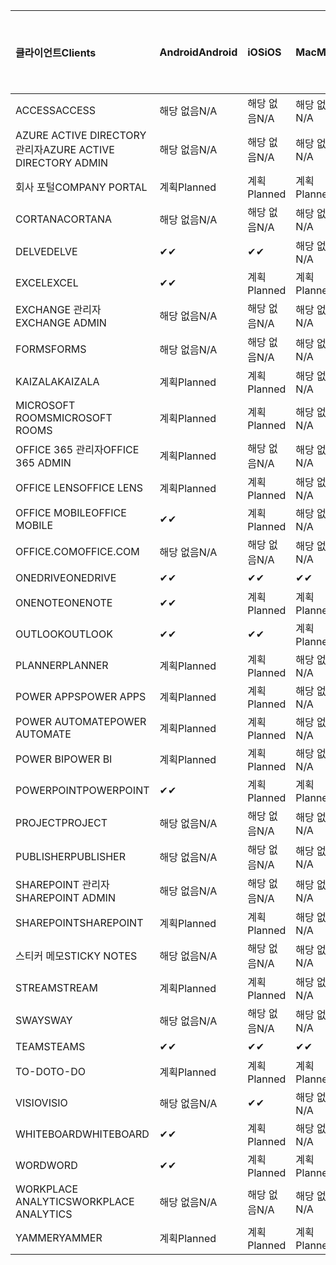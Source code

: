 <!-- This file is generated automatically. Changes made to this file will be overwritten.-->
|<span data-ttu-id="57112-101">클라이언트</span><span class="sxs-lookup"><span data-stu-id="57112-101">Clients</span></span>|<span data-ttu-id="57112-102">Android</span><span class="sxs-lookup"><span data-stu-id="57112-102">Android</span></span>|<span data-ttu-id="57112-103">iOS</span><span class="sxs-lookup"><span data-stu-id="57112-103">iOS</span></span>|<span data-ttu-id="57112-104">Mac</span><span class="sxs-lookup"><span data-stu-id="57112-104">Mac</span></span>|<span data-ttu-id="57112-105">Windows 10</span><span class="sxs-lookup"><span data-stu-id="57112-105">Windows 10</span></span><br><span data-ttu-id="57112-106">데스크톱</span><span class="sxs-lookup"><span data-stu-id="57112-106">Desktop</span></span>|<span data-ttu-id="57112-107">Windows 10</span><span class="sxs-lookup"><span data-stu-id="57112-107">Windows 10</span></span><br><span data-ttu-id="57112-108">최신 앱</span><span class="sxs-lookup"><span data-stu-id="57112-108">Modern Apps</span></span>|
|:-|:-|:-|:-|:-|:-|
|<span data-ttu-id="57112-109">ACCESS</span><span class="sxs-lookup"><span data-stu-id="57112-109">ACCESS</span></span>|<span data-ttu-id="57112-110">해당 없음</span><span class="sxs-lookup"><span data-stu-id="57112-110">N/A</span></span>|<span data-ttu-id="57112-111">해당 없음</span><span class="sxs-lookup"><span data-stu-id="57112-111">N/A</span></span>|<span data-ttu-id="57112-112">해당 없음</span><span class="sxs-lookup"><span data-stu-id="57112-112">N/A</span></span>|<span data-ttu-id="57112-113">계획</span><span class="sxs-lookup"><span data-stu-id="57112-113">Planned</span></span>|<span data-ttu-id="57112-114">해당 없음</span><span class="sxs-lookup"><span data-stu-id="57112-114">N/A</span></span>|
|<span data-ttu-id="57112-115">AZURE ACTIVE DIRECTORY 관리자</span><span class="sxs-lookup"><span data-stu-id="57112-115">AZURE ACTIVE DIRECTORY ADMIN</span></span>|<span data-ttu-id="57112-116">해당 없음</span><span class="sxs-lookup"><span data-stu-id="57112-116">N/A</span></span>|<span data-ttu-id="57112-117">해당 없음</span><span class="sxs-lookup"><span data-stu-id="57112-117">N/A</span></span>|<span data-ttu-id="57112-118">해당 없음</span><span class="sxs-lookup"><span data-stu-id="57112-118">N/A</span></span>|<span data-ttu-id="57112-119">계획</span><span class="sxs-lookup"><span data-stu-id="57112-119">Planned</span></span>|<span data-ttu-id="57112-120">해당 없음</span><span class="sxs-lookup"><span data-stu-id="57112-120">N/A</span></span>|
|<span data-ttu-id="57112-121">회사 포털</span><span class="sxs-lookup"><span data-stu-id="57112-121">COMPANY PORTAL</span></span>|<span data-ttu-id="57112-122">계획</span><span class="sxs-lookup"><span data-stu-id="57112-122">Planned</span></span>|<span data-ttu-id="57112-123">계획</span><span class="sxs-lookup"><span data-stu-id="57112-123">Planned</span></span>|<span data-ttu-id="57112-124">계획</span><span class="sxs-lookup"><span data-stu-id="57112-124">Planned</span></span>|<span data-ttu-id="57112-125">해당 없음</span><span class="sxs-lookup"><span data-stu-id="57112-125">N/A</span></span>|<span data-ttu-id="57112-126">계획</span><span class="sxs-lookup"><span data-stu-id="57112-126">Planned</span></span>|
|<span data-ttu-id="57112-127">CORTANA</span><span class="sxs-lookup"><span data-stu-id="57112-127">CORTANA</span></span>|<span data-ttu-id="57112-128">해당 없음</span><span class="sxs-lookup"><span data-stu-id="57112-128">N/A</span></span>|<span data-ttu-id="57112-129">해당 없음</span><span class="sxs-lookup"><span data-stu-id="57112-129">N/A</span></span>|<span data-ttu-id="57112-130">해당 없음</span><span class="sxs-lookup"><span data-stu-id="57112-130">N/A</span></span>|<span data-ttu-id="57112-131">해당 없음</span><span class="sxs-lookup"><span data-stu-id="57112-131">N/A</span></span>|<span data-ttu-id="57112-132">계획</span><span class="sxs-lookup"><span data-stu-id="57112-132">Planned</span></span>|
|<span data-ttu-id="57112-133">DELVE</span><span class="sxs-lookup"><span data-stu-id="57112-133">DELVE</span></span>|<span data-ttu-id="57112-134">✔</span><span class="sxs-lookup"><span data-stu-id="57112-134">✔</span></span>|<span data-ttu-id="57112-135">✔</span><span class="sxs-lookup"><span data-stu-id="57112-135">✔</span></span>|<span data-ttu-id="57112-136">해당 없음</span><span class="sxs-lookup"><span data-stu-id="57112-136">N/A</span></span>|<span data-ttu-id="57112-137">해당 없음</span><span class="sxs-lookup"><span data-stu-id="57112-137">N/A</span></span>|<span data-ttu-id="57112-138">해당 없음</span><span class="sxs-lookup"><span data-stu-id="57112-138">N/A</span></span>|
|<span data-ttu-id="57112-139">EXCEL</span><span class="sxs-lookup"><span data-stu-id="57112-139">EXCEL</span></span>|<span data-ttu-id="57112-140">✔</span><span class="sxs-lookup"><span data-stu-id="57112-140">✔</span></span>|<span data-ttu-id="57112-141">계획</span><span class="sxs-lookup"><span data-stu-id="57112-141">Planned</span></span>|<span data-ttu-id="57112-142">계획</span><span class="sxs-lookup"><span data-stu-id="57112-142">Planned</span></span>|<span data-ttu-id="57112-143">계획</span><span class="sxs-lookup"><span data-stu-id="57112-143">Planned</span></span>|<span data-ttu-id="57112-144">해당 없음</span><span class="sxs-lookup"><span data-stu-id="57112-144">N/A</span></span>|
|<span data-ttu-id="57112-145">EXCHANGE 관리자</span><span class="sxs-lookup"><span data-stu-id="57112-145">EXCHANGE ADMIN</span></span>|<span data-ttu-id="57112-146">해당 없음</span><span class="sxs-lookup"><span data-stu-id="57112-146">N/A</span></span>|<span data-ttu-id="57112-147">해당 없음</span><span class="sxs-lookup"><span data-stu-id="57112-147">N/A</span></span>|<span data-ttu-id="57112-148">해당 없음</span><span class="sxs-lookup"><span data-stu-id="57112-148">N/A</span></span>|<span data-ttu-id="57112-149">✔</span><span class="sxs-lookup"><span data-stu-id="57112-149">✔</span></span>|<span data-ttu-id="57112-150">해당 없음</span><span class="sxs-lookup"><span data-stu-id="57112-150">N/A</span></span>|
|<span data-ttu-id="57112-151">FORMS</span><span class="sxs-lookup"><span data-stu-id="57112-151">FORMS</span></span>|<span data-ttu-id="57112-152">해당 없음</span><span class="sxs-lookup"><span data-stu-id="57112-152">N/A</span></span>|<span data-ttu-id="57112-153">해당 없음</span><span class="sxs-lookup"><span data-stu-id="57112-153">N/A</span></span>|<span data-ttu-id="57112-154">해당 없음</span><span class="sxs-lookup"><span data-stu-id="57112-154">N/A</span></span>|<span data-ttu-id="57112-155">해당 없음</span><span class="sxs-lookup"><span data-stu-id="57112-155">N/A</span></span>|<span data-ttu-id="57112-156">해당 없음</span><span class="sxs-lookup"><span data-stu-id="57112-156">N/A</span></span>|
|<span data-ttu-id="57112-157">KAIZALA</span><span class="sxs-lookup"><span data-stu-id="57112-157">KAIZALA</span></span>|<span data-ttu-id="57112-158">계획</span><span class="sxs-lookup"><span data-stu-id="57112-158">Planned</span></span>|<span data-ttu-id="57112-159">계획</span><span class="sxs-lookup"><span data-stu-id="57112-159">Planned</span></span>|<span data-ttu-id="57112-160">해당 없음</span><span class="sxs-lookup"><span data-stu-id="57112-160">N/A</span></span>|<span data-ttu-id="57112-161">해당 없음</span><span class="sxs-lookup"><span data-stu-id="57112-161">N/A</span></span>|<span data-ttu-id="57112-162">해당 없음</span><span class="sxs-lookup"><span data-stu-id="57112-162">N/A</span></span>|
|<span data-ttu-id="57112-163">MICROSOFT ROOMS</span><span class="sxs-lookup"><span data-stu-id="57112-163">MICROSOFT ROOMS</span></span>|<span data-ttu-id="57112-164">계획</span><span class="sxs-lookup"><span data-stu-id="57112-164">Planned</span></span>|<span data-ttu-id="57112-165">계획</span><span class="sxs-lookup"><span data-stu-id="57112-165">Planned</span></span>|<span data-ttu-id="57112-166">해당 없음</span><span class="sxs-lookup"><span data-stu-id="57112-166">N/A</span></span>|<span data-ttu-id="57112-167">해당 없음</span><span class="sxs-lookup"><span data-stu-id="57112-167">N/A</span></span>|<span data-ttu-id="57112-168">해당 없음</span><span class="sxs-lookup"><span data-stu-id="57112-168">N/A</span></span>|
|<span data-ttu-id="57112-169">OFFICE 365 관리자</span><span class="sxs-lookup"><span data-stu-id="57112-169">OFFICE 365 ADMIN</span></span>|<span data-ttu-id="57112-170">계획</span><span class="sxs-lookup"><span data-stu-id="57112-170">Planned</span></span>|<span data-ttu-id="57112-171">해당 없음</span><span class="sxs-lookup"><span data-stu-id="57112-171">N/A</span></span>|<span data-ttu-id="57112-172">해당 없음</span><span class="sxs-lookup"><span data-stu-id="57112-172">N/A</span></span>|<span data-ttu-id="57112-173">해당 없음</span><span class="sxs-lookup"><span data-stu-id="57112-173">N/A</span></span>|<span data-ttu-id="57112-174">해당 없음</span><span class="sxs-lookup"><span data-stu-id="57112-174">N/A</span></span>|
|<span data-ttu-id="57112-175">OFFICE LENS</span><span class="sxs-lookup"><span data-stu-id="57112-175">OFFICE LENS</span></span>|<span data-ttu-id="57112-176">계획</span><span class="sxs-lookup"><span data-stu-id="57112-176">Planned</span></span>|<span data-ttu-id="57112-177">계획</span><span class="sxs-lookup"><span data-stu-id="57112-177">Planned</span></span>|<span data-ttu-id="57112-178">해당 없음</span><span class="sxs-lookup"><span data-stu-id="57112-178">N/A</span></span>|<span data-ttu-id="57112-179">해당 없음</span><span class="sxs-lookup"><span data-stu-id="57112-179">N/A</span></span>|<span data-ttu-id="57112-180">해당 없음</span><span class="sxs-lookup"><span data-stu-id="57112-180">N/A</span></span>|
|<span data-ttu-id="57112-181">OFFICE MOBILE</span><span class="sxs-lookup"><span data-stu-id="57112-181">OFFICE MOBILE</span></span>|<span data-ttu-id="57112-182">✔</span><span class="sxs-lookup"><span data-stu-id="57112-182">✔</span></span>|<span data-ttu-id="57112-183">계획</span><span class="sxs-lookup"><span data-stu-id="57112-183">Planned</span></span>|<span data-ttu-id="57112-184">해당 없음</span><span class="sxs-lookup"><span data-stu-id="57112-184">N/A</span></span>|<span data-ttu-id="57112-185">해당 없음</span><span class="sxs-lookup"><span data-stu-id="57112-185">N/A</span></span>|<span data-ttu-id="57112-186">해당 없음</span><span class="sxs-lookup"><span data-stu-id="57112-186">N/A</span></span>|
|<span data-ttu-id="57112-187">OFFICE.COM</span><span class="sxs-lookup"><span data-stu-id="57112-187">OFFICE.COM</span></span>|<span data-ttu-id="57112-188">해당 없음</span><span class="sxs-lookup"><span data-stu-id="57112-188">N/A</span></span>|<span data-ttu-id="57112-189">해당 없음</span><span class="sxs-lookup"><span data-stu-id="57112-189">N/A</span></span>|<span data-ttu-id="57112-190">해당 없음</span><span class="sxs-lookup"><span data-stu-id="57112-190">N/A</span></span>|<span data-ttu-id="57112-191">해당 없음</span><span class="sxs-lookup"><span data-stu-id="57112-191">N/A</span></span>|<span data-ttu-id="57112-192">계획</span><span class="sxs-lookup"><span data-stu-id="57112-192">Planned</span></span>|
|<span data-ttu-id="57112-193">ONEDRIVE</span><span class="sxs-lookup"><span data-stu-id="57112-193">ONEDRIVE</span></span>|<span data-ttu-id="57112-194">✔</span><span class="sxs-lookup"><span data-stu-id="57112-194">✔</span></span>|<span data-ttu-id="57112-195">✔</span><span class="sxs-lookup"><span data-stu-id="57112-195">✔</span></span>|<span data-ttu-id="57112-196">✔</span><span class="sxs-lookup"><span data-stu-id="57112-196">✔</span></span>|<span data-ttu-id="57112-197">✔</span><span class="sxs-lookup"><span data-stu-id="57112-197">✔</span></span>|<span data-ttu-id="57112-198">계획</span><span class="sxs-lookup"><span data-stu-id="57112-198">Planned</span></span>|
|<span data-ttu-id="57112-199">ONENOTE</span><span class="sxs-lookup"><span data-stu-id="57112-199">ONENOTE</span></span>|<span data-ttu-id="57112-200">✔</span><span class="sxs-lookup"><span data-stu-id="57112-200">✔</span></span>|<span data-ttu-id="57112-201">계획</span><span class="sxs-lookup"><span data-stu-id="57112-201">Planned</span></span>|<span data-ttu-id="57112-202">계획</span><span class="sxs-lookup"><span data-stu-id="57112-202">Planned</span></span>|<span data-ttu-id="57112-203">계획</span><span class="sxs-lookup"><span data-stu-id="57112-203">Planned</span></span>|<span data-ttu-id="57112-204">계획</span><span class="sxs-lookup"><span data-stu-id="57112-204">Planned</span></span>|
|<span data-ttu-id="57112-205">OUTLOOK</span><span class="sxs-lookup"><span data-stu-id="57112-205">OUTLOOK</span></span>|<span data-ttu-id="57112-206">✔</span><span class="sxs-lookup"><span data-stu-id="57112-206">✔</span></span>|<span data-ttu-id="57112-207">✔</span><span class="sxs-lookup"><span data-stu-id="57112-207">✔</span></span>|<span data-ttu-id="57112-208">계획</span><span class="sxs-lookup"><span data-stu-id="57112-208">Planned</span></span>|<span data-ttu-id="57112-209">계획</span><span class="sxs-lookup"><span data-stu-id="57112-209">Planned</span></span>|<span data-ttu-id="57112-210">계획</span><span class="sxs-lookup"><span data-stu-id="57112-210">Planned</span></span>|
|<span data-ttu-id="57112-211">PLANNER</span><span class="sxs-lookup"><span data-stu-id="57112-211">PLANNER</span></span>|<span data-ttu-id="57112-212">계획</span><span class="sxs-lookup"><span data-stu-id="57112-212">Planned</span></span>|<span data-ttu-id="57112-213">계획</span><span class="sxs-lookup"><span data-stu-id="57112-213">Planned</span></span>|<span data-ttu-id="57112-214">해당 없음</span><span class="sxs-lookup"><span data-stu-id="57112-214">N/A</span></span>|<span data-ttu-id="57112-215">해당 없음</span><span class="sxs-lookup"><span data-stu-id="57112-215">N/A</span></span>|<span data-ttu-id="57112-216">해당 없음</span><span class="sxs-lookup"><span data-stu-id="57112-216">N/A</span></span>|
|<span data-ttu-id="57112-217">POWER APPS</span><span class="sxs-lookup"><span data-stu-id="57112-217">POWER APPS</span></span>|<span data-ttu-id="57112-218">계획</span><span class="sxs-lookup"><span data-stu-id="57112-218">Planned</span></span>|<span data-ttu-id="57112-219">계획</span><span class="sxs-lookup"><span data-stu-id="57112-219">Planned</span></span>|<span data-ttu-id="57112-220">해당 없음</span><span class="sxs-lookup"><span data-stu-id="57112-220">N/A</span></span>|<span data-ttu-id="57112-221">해당 없음</span><span class="sxs-lookup"><span data-stu-id="57112-221">N/A</span></span>|<span data-ttu-id="57112-222">계획</span><span class="sxs-lookup"><span data-stu-id="57112-222">Planned</span></span>|
|<span data-ttu-id="57112-223">POWER AUTOMATE</span><span class="sxs-lookup"><span data-stu-id="57112-223">POWER AUTOMATE</span></span>|<span data-ttu-id="57112-224">계획</span><span class="sxs-lookup"><span data-stu-id="57112-224">Planned</span></span>|<span data-ttu-id="57112-225">계획</span><span class="sxs-lookup"><span data-stu-id="57112-225">Planned</span></span>|<span data-ttu-id="57112-226">해당 없음</span><span class="sxs-lookup"><span data-stu-id="57112-226">N/A</span></span>|<span data-ttu-id="57112-227">해당 없음</span><span class="sxs-lookup"><span data-stu-id="57112-227">N/A</span></span>|<span data-ttu-id="57112-228">해당 없음</span><span class="sxs-lookup"><span data-stu-id="57112-228">N/A</span></span>|
|<span data-ttu-id="57112-229">POWER BI</span><span class="sxs-lookup"><span data-stu-id="57112-229">POWER BI</span></span>|<span data-ttu-id="57112-230">계획</span><span class="sxs-lookup"><span data-stu-id="57112-230">Planned</span></span>|<span data-ttu-id="57112-231">계획</span><span class="sxs-lookup"><span data-stu-id="57112-231">Planned</span></span>|<span data-ttu-id="57112-232">해당 없음</span><span class="sxs-lookup"><span data-stu-id="57112-232">N/A</span></span>|<span data-ttu-id="57112-233">계획</span><span class="sxs-lookup"><span data-stu-id="57112-233">Planned</span></span>|<span data-ttu-id="57112-234">계획</span><span class="sxs-lookup"><span data-stu-id="57112-234">Planned</span></span>|
|<span data-ttu-id="57112-235">POWERPOINT</span><span class="sxs-lookup"><span data-stu-id="57112-235">POWERPOINT</span></span>|<span data-ttu-id="57112-236">✔</span><span class="sxs-lookup"><span data-stu-id="57112-236">✔</span></span>|<span data-ttu-id="57112-237">계획</span><span class="sxs-lookup"><span data-stu-id="57112-237">Planned</span></span>|<span data-ttu-id="57112-238">계획</span><span class="sxs-lookup"><span data-stu-id="57112-238">Planned</span></span>|<span data-ttu-id="57112-239">계획</span><span class="sxs-lookup"><span data-stu-id="57112-239">Planned</span></span>|<span data-ttu-id="57112-240">해당 없음</span><span class="sxs-lookup"><span data-stu-id="57112-240">N/A</span></span>|
|<span data-ttu-id="57112-241">PROJECT</span><span class="sxs-lookup"><span data-stu-id="57112-241">PROJECT</span></span>|<span data-ttu-id="57112-242">해당 없음</span><span class="sxs-lookup"><span data-stu-id="57112-242">N/A</span></span>|<span data-ttu-id="57112-243">해당 없음</span><span class="sxs-lookup"><span data-stu-id="57112-243">N/A</span></span>|<span data-ttu-id="57112-244">해당 없음</span><span class="sxs-lookup"><span data-stu-id="57112-244">N/A</span></span>|<span data-ttu-id="57112-245">계획</span><span class="sxs-lookup"><span data-stu-id="57112-245">Planned</span></span>|<span data-ttu-id="57112-246">해당 없음</span><span class="sxs-lookup"><span data-stu-id="57112-246">N/A</span></span>|
|<span data-ttu-id="57112-247">PUBLISHER</span><span class="sxs-lookup"><span data-stu-id="57112-247">PUBLISHER</span></span>|<span data-ttu-id="57112-248">해당 없음</span><span class="sxs-lookup"><span data-stu-id="57112-248">N/A</span></span>|<span data-ttu-id="57112-249">해당 없음</span><span class="sxs-lookup"><span data-stu-id="57112-249">N/A</span></span>|<span data-ttu-id="57112-250">해당 없음</span><span class="sxs-lookup"><span data-stu-id="57112-250">N/A</span></span>|<span data-ttu-id="57112-251">✔</span><span class="sxs-lookup"><span data-stu-id="57112-251">✔</span></span>|<span data-ttu-id="57112-252">해당 없음</span><span class="sxs-lookup"><span data-stu-id="57112-252">N/A</span></span>|
|<span data-ttu-id="57112-253">SHAREPOINT 관리자</span><span class="sxs-lookup"><span data-stu-id="57112-253">SHAREPOINT ADMIN</span></span>|<span data-ttu-id="57112-254">해당 없음</span><span class="sxs-lookup"><span data-stu-id="57112-254">N/A</span></span>|<span data-ttu-id="57112-255">해당 없음</span><span class="sxs-lookup"><span data-stu-id="57112-255">N/A</span></span>|<span data-ttu-id="57112-256">해당 없음</span><span class="sxs-lookup"><span data-stu-id="57112-256">N/A</span></span>|<span data-ttu-id="57112-257">계획</span><span class="sxs-lookup"><span data-stu-id="57112-257">Planned</span></span>|<span data-ttu-id="57112-258">해당 없음</span><span class="sxs-lookup"><span data-stu-id="57112-258">N/A</span></span>|
|<span data-ttu-id="57112-259">SHAREPOINT</span><span class="sxs-lookup"><span data-stu-id="57112-259">SHAREPOINT</span></span>|<span data-ttu-id="57112-260">계획</span><span class="sxs-lookup"><span data-stu-id="57112-260">Planned</span></span>|<span data-ttu-id="57112-261">계획</span><span class="sxs-lookup"><span data-stu-id="57112-261">Planned</span></span>|<span data-ttu-id="57112-262">해당 없음</span><span class="sxs-lookup"><span data-stu-id="57112-262">N/A</span></span>|<span data-ttu-id="57112-263">해당 없음</span><span class="sxs-lookup"><span data-stu-id="57112-263">N/A</span></span>|<span data-ttu-id="57112-264">해당 없음</span><span class="sxs-lookup"><span data-stu-id="57112-264">N/A</span></span>|
|<span data-ttu-id="57112-265">스티커 메모</span><span class="sxs-lookup"><span data-stu-id="57112-265">STICKY NOTES</span></span>|<span data-ttu-id="57112-266">해당 없음</span><span class="sxs-lookup"><span data-stu-id="57112-266">N/A</span></span>|<span data-ttu-id="57112-267">해당 없음</span><span class="sxs-lookup"><span data-stu-id="57112-267">N/A</span></span>|<span data-ttu-id="57112-268">해당 없음</span><span class="sxs-lookup"><span data-stu-id="57112-268">N/A</span></span>|<span data-ttu-id="57112-269">해당 없음</span><span class="sxs-lookup"><span data-stu-id="57112-269">N/A</span></span>|<span data-ttu-id="57112-270">계획</span><span class="sxs-lookup"><span data-stu-id="57112-270">Planned</span></span>|
|<span data-ttu-id="57112-271">STREAM</span><span class="sxs-lookup"><span data-stu-id="57112-271">STREAM</span></span>|<span data-ttu-id="57112-272">계획</span><span class="sxs-lookup"><span data-stu-id="57112-272">Planned</span></span>|<span data-ttu-id="57112-273">계획</span><span class="sxs-lookup"><span data-stu-id="57112-273">Planned</span></span>|<span data-ttu-id="57112-274">해당 없음</span><span class="sxs-lookup"><span data-stu-id="57112-274">N/A</span></span>|<span data-ttu-id="57112-275">해당 없음</span><span class="sxs-lookup"><span data-stu-id="57112-275">N/A</span></span>|<span data-ttu-id="57112-276">해당 없음</span><span class="sxs-lookup"><span data-stu-id="57112-276">N/A</span></span>|
|<span data-ttu-id="57112-277">SWAY</span><span class="sxs-lookup"><span data-stu-id="57112-277">SWAY</span></span>|<span data-ttu-id="57112-278">해당 없음</span><span class="sxs-lookup"><span data-stu-id="57112-278">N/A</span></span>|<span data-ttu-id="57112-279">해당 없음</span><span class="sxs-lookup"><span data-stu-id="57112-279">N/A</span></span>|<span data-ttu-id="57112-280">해당 없음</span><span class="sxs-lookup"><span data-stu-id="57112-280">N/A</span></span>|<span data-ttu-id="57112-281">해당 없음</span><span class="sxs-lookup"><span data-stu-id="57112-281">N/A</span></span>|<span data-ttu-id="57112-282">계획</span><span class="sxs-lookup"><span data-stu-id="57112-282">Planned</span></span>|
|<span data-ttu-id="57112-283">TEAMS</span><span class="sxs-lookup"><span data-stu-id="57112-283">TEAMS</span></span>|<span data-ttu-id="57112-284">✔</span><span class="sxs-lookup"><span data-stu-id="57112-284">✔</span></span>|<span data-ttu-id="57112-285">✔</span><span class="sxs-lookup"><span data-stu-id="57112-285">✔</span></span>|<span data-ttu-id="57112-286">✔</span><span class="sxs-lookup"><span data-stu-id="57112-286">✔</span></span>|<span data-ttu-id="57112-287">✔</span><span class="sxs-lookup"><span data-stu-id="57112-287">✔</span></span>|<span data-ttu-id="57112-288">해당 없음</span><span class="sxs-lookup"><span data-stu-id="57112-288">N/A</span></span>|
|<span data-ttu-id="57112-289">TO-DO</span><span class="sxs-lookup"><span data-stu-id="57112-289">TO-DO</span></span>|<span data-ttu-id="57112-290">계획</span><span class="sxs-lookup"><span data-stu-id="57112-290">Planned</span></span>|<span data-ttu-id="57112-291">계획</span><span class="sxs-lookup"><span data-stu-id="57112-291">Planned</span></span>|<span data-ttu-id="57112-292">계획</span><span class="sxs-lookup"><span data-stu-id="57112-292">Planned</span></span>|<span data-ttu-id="57112-293">해당 없음</span><span class="sxs-lookup"><span data-stu-id="57112-293">N/A</span></span>|<span data-ttu-id="57112-294">계획</span><span class="sxs-lookup"><span data-stu-id="57112-294">Planned</span></span>|
|<span data-ttu-id="57112-295">VISIO</span><span class="sxs-lookup"><span data-stu-id="57112-295">VISIO</span></span>|<span data-ttu-id="57112-296">해당 없음</span><span class="sxs-lookup"><span data-stu-id="57112-296">N/A</span></span>|<span data-ttu-id="57112-297">✔</span><span class="sxs-lookup"><span data-stu-id="57112-297">✔</span></span>|<span data-ttu-id="57112-298">해당 없음</span><span class="sxs-lookup"><span data-stu-id="57112-298">N/A</span></span>|<span data-ttu-id="57112-299">계획</span><span class="sxs-lookup"><span data-stu-id="57112-299">Planned</span></span>|<span data-ttu-id="57112-300">해당 없음</span><span class="sxs-lookup"><span data-stu-id="57112-300">N/A</span></span>|
|<span data-ttu-id="57112-301">WHITEBOARD</span><span class="sxs-lookup"><span data-stu-id="57112-301">WHITEBOARD</span></span>|<span data-ttu-id="57112-302">✔</span><span class="sxs-lookup"><span data-stu-id="57112-302">✔</span></span>|<span data-ttu-id="57112-303">계획</span><span class="sxs-lookup"><span data-stu-id="57112-303">Planned</span></span>|<span data-ttu-id="57112-304">해당 없음</span><span class="sxs-lookup"><span data-stu-id="57112-304">N/A</span></span>|<span data-ttu-id="57112-305">해당 없음</span><span class="sxs-lookup"><span data-stu-id="57112-305">N/A</span></span>|<span data-ttu-id="57112-306">계획</span><span class="sxs-lookup"><span data-stu-id="57112-306">Planned</span></span>|
|<span data-ttu-id="57112-307">WORD</span><span class="sxs-lookup"><span data-stu-id="57112-307">WORD</span></span>|<span data-ttu-id="57112-308">✔</span><span class="sxs-lookup"><span data-stu-id="57112-308">✔</span></span>|<span data-ttu-id="57112-309">계획</span><span class="sxs-lookup"><span data-stu-id="57112-309">Planned</span></span>|<span data-ttu-id="57112-310">계획</span><span class="sxs-lookup"><span data-stu-id="57112-310">Planned</span></span>|<span data-ttu-id="57112-311">계획</span><span class="sxs-lookup"><span data-stu-id="57112-311">Planned</span></span>|<span data-ttu-id="57112-312">해당 없음</span><span class="sxs-lookup"><span data-stu-id="57112-312">N/A</span></span>|
|<span data-ttu-id="57112-313">WORKPLACE ANALYTICS</span><span class="sxs-lookup"><span data-stu-id="57112-313">WORKPLACE ANALYTICS</span></span>|<span data-ttu-id="57112-314">해당 없음</span><span class="sxs-lookup"><span data-stu-id="57112-314">N/A</span></span>|<span data-ttu-id="57112-315">해당 없음</span><span class="sxs-lookup"><span data-stu-id="57112-315">N/A</span></span>|<span data-ttu-id="57112-316">해당 없음</span><span class="sxs-lookup"><span data-stu-id="57112-316">N/A</span></span>|<span data-ttu-id="57112-317">해당 없음</span><span class="sxs-lookup"><span data-stu-id="57112-317">N/A</span></span>|<span data-ttu-id="57112-318">해당 없음</span><span class="sxs-lookup"><span data-stu-id="57112-318">N/A</span></span>|
|<span data-ttu-id="57112-319">YAMMER</span><span class="sxs-lookup"><span data-stu-id="57112-319">YAMMER</span></span>|<span data-ttu-id="57112-320">계획</span><span class="sxs-lookup"><span data-stu-id="57112-320">Planned</span></span>|<span data-ttu-id="57112-321">계획</span><span class="sxs-lookup"><span data-stu-id="57112-321">Planned</span></span>|<span data-ttu-id="57112-322">계획</span><span class="sxs-lookup"><span data-stu-id="57112-322">Planned</span></span>|<span data-ttu-id="57112-323">계획</span><span class="sxs-lookup"><span data-stu-id="57112-323">Planned</span></span>|<span data-ttu-id="57112-324">해당 없음</span><span class="sxs-lookup"><span data-stu-id="57112-324">N/A</span></span>|
